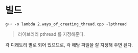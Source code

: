 # 빌드

```
g++ -o lambda 2.ways_of_creating_thread.cpp -lpthread
```

> 라이브러리 pthread 를 지정해준다.

각 디레토리 별로 되어 있으므로, 각 해당 파일을 잘 지정해 주면 된다.